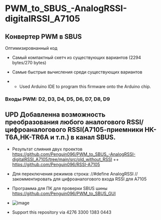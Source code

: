 # PWM_to_SBUS_-AnalogRSSI-digitalRSSI_A7105
## Конвертер PWM в SBUS 
Оптимизировнанный код
* Самый компактный скетч из существующих вариантов (2294 bytes/270 bytes)
* Самые быстрые вычисления среди существующих вариантов

* * Used Arduino IDE to program this firmware onto the Arduino chip.
### Входы PWM: D2, D3, D4, D5, D6, D7, D8, D9 

## UPD Добавленна возможность преобразования любого аналогового RSSI/цифроаналогового RSSI(А7105-приемники HK-T6A,HK-TR6A и т.п.) в канал SBUS.

* Результат слияния двух проектов https://github.com/Penguin096/PWM_to_SBUS_-AnalogRSSI-digitalRSSI_A7105/tree/main/src/old_without_RSSI  ++  https://github.com/Penguin096/RSSI-A7105

* Для переключения режимов строка: //#define AnalogRSSI    // закомментировать для цифроаналогового входа RSSI для A7105

* Программа для ПК для проверки SBUS шины https://github.com/Penguin096/PWM_to_SBUS_GUI
* ![image](https://user-images.githubusercontent.com/65414023/115803704-1d0d0780-a3ea-11eb-9030-4e3dfaae206b.png)

* Support this repository via 4276 3300 1383 0443

